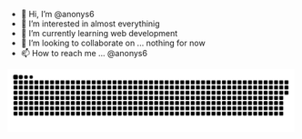 - 👋 Hi, I’m @anonys6
- 👀 I’m interested in almost everythinig
- 🌱 I’m currently learning web development
- 💞️ I’m looking to collaborate on ... nothing for now
- 📫 How to reach me ...  @anonys6


<a href=#><img src="contributions.svg"></a>
<!---
anonys6/anonys6 is a ✨ special ✨ repository because its `README.md` (this file) appears on your GitHub profile.
You can click the Preview link to take a look at your changes.
--->
